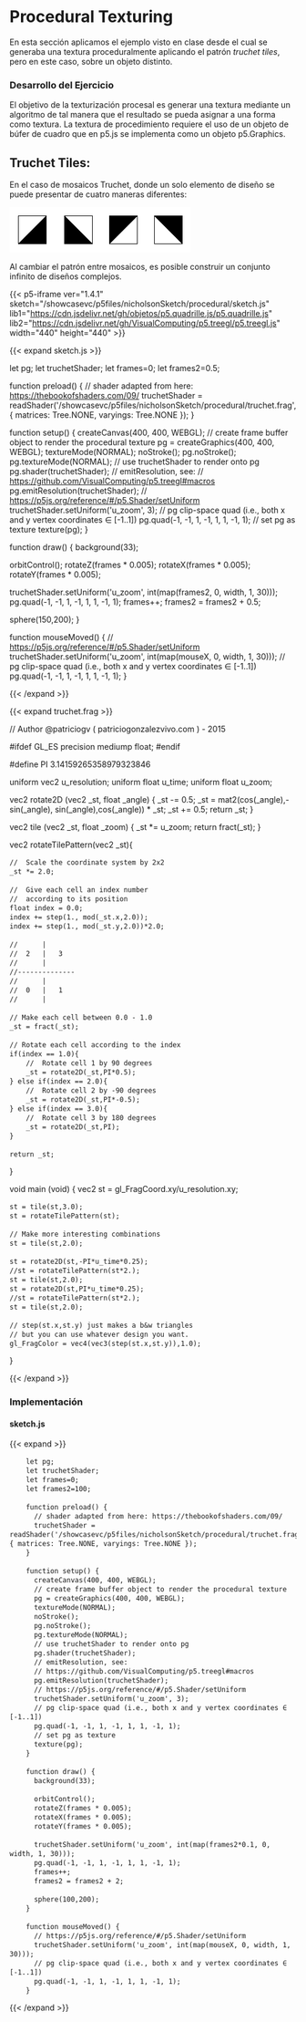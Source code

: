 # Procedural Texturing
En esta sección aplicamos el ejemplo visto en clase desde el cual se generaba una textura proceduralmente aplicando el patrón *truchet tiles*, pero en este caso, sobre un objeto distinto.

### **Desarrollo del Ejercicio**

El objetivo de la texturización procesal es generar una textura mediante un algoritmo de tal manera que el resultado se pueda asignar a una forma como textura. La textura de procedimiento requiere el uso de un objeto de búfer de cuadro que en p5.js se implementa como un objeto p5.Graphics.

## Truchet Tiles: 

En el caso de mosaicos Truchet, donde un solo elemento de diseño se puede presentar de cuatro maneras diferentes:

<img src="../../../../images/shaders/truchet-00.png"  />

Al cambiar el patrón entre mosaicos, es posible construir un conjunto infinito de diseños complejos.

{{< p5-iframe ver="1.4.1" sketch="/showcasevc/p5files/nicholsonSketch/procedural/sketch.js" lib1="https://cdn.jsdelivr.net/gh/objetos/p5.quadrille.js/p5.quadrille.js" lib2="https://cdn.jsdelivr.net/gh/VisualComputing/p5.treegl/p5.treegl.js" width="440" height="440" >}}

{{< expand sketch.js >}}


let pg;
let truchetShader;
let frames=0;
let frames2=0.5;

function preload() {
  // shader adapted from here: https://thebookofshaders.com/09/
  truchetShader = readShader('/showcasevc/p5files/nicholsonSketch/procedural/truchet.frag', { matrices: Tree.NONE, varyings: Tree.NONE });
}

function setup() {
  createCanvas(400, 400, WEBGL);
  // create frame buffer object to render the procedural texture
  pg = createGraphics(400, 400, WEBGL);
  textureMode(NORMAL);
  noStroke();
  pg.noStroke();
  pg.textureMode(NORMAL);
  // use truchetShader to render onto pg
  pg.shader(truchetShader);
  // emitResolution, see:
  // https://github.com/VisualComputing/p5.treegl#macros
  pg.emitResolution(truchetShader);
  // https://p5js.org/reference/#/p5.Shader/setUniform
  truchetShader.setUniform('u_zoom', 3);
  // pg clip-space quad (i.e., both x and y vertex coordinates ∈ [-1..1])
  pg.quad(-1, -1, 1, -1, 1, 1, -1, 1);
  // set pg as texture
  texture(pg);
}

function draw() {
  background(33);
  
  orbitControl();
  rotateZ(frames * 0.005);
  rotateX(frames * 0.005);
  rotateY(frames * 0.005);

  truchetShader.setUniform('u_zoom', int(map(frames2, 0, width, 1, 30)));
  pg.quad(-1, -1, 1, -1, 1, 1, -1, 1);
  frames++;
  frames2 = frames2 + 0.5;
  
  sphere(150,200);
}

function mouseMoved() {
  // https://p5js.org/reference/#/p5.Shader/setUniform
  truchetShader.setUniform('u_zoom', int(map(mouseX, 0, width, 1, 30)));
  // pg clip-space quad (i.e., both x and y vertex coordinates ∈ [-1..1])
  pg.quad(-1, -1, 1, -1, 1, 1, -1, 1);
}

{{< /expand >}}


{{< expand truchet.frag >}}

// Author @patriciogv ( patriciogonzalezvivo.com ) - 2015

#ifdef GL_ES
precision mediump float;
#endif

#define PI 3.14159265358979323846

uniform vec2 u_resolution;
uniform float u_time;
uniform float u_zoom;

vec2 rotate2D (vec2 _st, float _angle) {
    _st -= 0.5;
    _st =  mat2(cos(_angle),-sin(_angle),
                sin(_angle),cos(_angle)) * _st;
    _st += 0.5;
    return _st;
}

vec2 tile (vec2 _st, float _zoom) {
    _st *= u_zoom;
    return fract(_st);
}

vec2 rotateTilePattern(vec2 _st){

    //  Scale the coordinate system by 2x2
    _st *= 2.0;

    //  Give each cell an index number
    //  according to its position
    float index = 0.0;
    index += step(1., mod(_st.x,2.0));
    index += step(1., mod(_st.y,2.0))*2.0;

    //      |
    //  2   |   3
    //      |
    //--------------
    //      |
    //  0   |   1
    //      |

    // Make each cell between 0.0 - 1.0
    _st = fract(_st);

    // Rotate each cell according to the index
    if(index == 1.0){
        //  Rotate cell 1 by 90 degrees
        _st = rotate2D(_st,PI*0.5);
    } else if(index == 2.0){
        //  Rotate cell 2 by -90 degrees
        _st = rotate2D(_st,PI*-0.5);
    } else if(index == 3.0){
        //  Rotate cell 3 by 180 degrees
        _st = rotate2D(_st,PI);
    }

    return _st;
}

void main (void) {
    vec2 st = gl_FragCoord.xy/u_resolution.xy;

    st = tile(st,3.0);
    st = rotateTilePattern(st);

    // Make more interesting combinations
    st = tile(st,2.0);
    
    st = rotate2D(st,-PI*u_time*0.25);
    //st = rotateTilePattern(st*2.);
    st = tile(st,2.0);
    st = rotate2D(st,PI*u_time*0.25);
    //st = rotateTilePattern(st*2.);
    st = tile(st,2.0);

    // step(st.x,st.y) just makes a b&w triangles
    // but you can use whatever design you want.
    gl_FragColor = vec4(vec3(step(st.x,st.y)),1.0);
}

{{< /expand >}}
### **Implementación**

#### sketch.js
{{< expand >}}

        let pg;
        let truchetShader;
        let frames=0;
        let frames2=100;

        function preload() {
          // shader adapted from here: https://thebookofshaders.com/09/
          truchetShader = readShader('/showcasevc/p5files/nicholsonSketch/procedural/truchet.frag', { matrices: Tree.NONE, varyings: Tree.NONE });
        }

        function setup() {
          createCanvas(400, 400, WEBGL);
          // create frame buffer object to render the procedural texture
          pg = createGraphics(400, 400, WEBGL);
          textureMode(NORMAL);
          noStroke();
          pg.noStroke();
          pg.textureMode(NORMAL);
          // use truchetShader to render onto pg
          pg.shader(truchetShader);
          // emitResolution, see:
          // https://github.com/VisualComputing/p5.treegl#macros
          pg.emitResolution(truchetShader);
          // https://p5js.org/reference/#/p5.Shader/setUniform
          truchetShader.setUniform('u_zoom', 3);
          // pg clip-space quad (i.e., both x and y vertex coordinates ∈ [-1..1])
          pg.quad(-1, -1, 1, -1, 1, 1, -1, 1);
          // set pg as texture
          texture(pg);
        }

        function draw() {
          background(33);
          
          orbitControl();
          rotateZ(frames * 0.005);
          rotateX(frames * 0.005);
          rotateY(frames * 0.005);

          truchetShader.setUniform('u_zoom', int(map(frames2*0.1, 0, width, 1, 30)));
          pg.quad(-1, -1, 1, -1, 1, 1, -1, 1);
          frames++;
          frames2 = frames2 + 2;
          
          sphere(100,200);
        }

        function mouseMoved() {
          // https://p5js.org/reference/#/p5.Shader/setUniform
          truchetShader.setUniform('u_zoom', int(map(mouseX, 0, width, 1, 30)));
          // pg clip-space quad (i.e., both x and y vertex coordinates ∈ [-1..1])
          pg.quad(-1, -1, 1, -1, 1, 1, -1, 1);
        }
{{< /expand >}}
